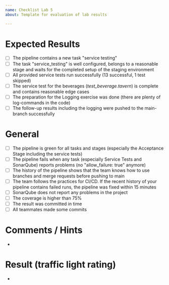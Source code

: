 ```yaml
---
name: Checklist Lab 5
about: Template for evaluation of lab results

---
```


# Expected Results
- [ ] The pipeline contains a new task "service testing"
- [ ] The task "service_testing" is well configured, belongs to a reasonable stage and waits for the completed setup of the staging environment
- [ ] All provided service tests run successfully (13 successful, 1 test skipped) 
- [ ] The service test for the beverages (*test_beverage.tavern*) is complete and contains reasonable edge cases
- [ ] The preparation for the Logging exercise was done (there are plenty of log-commands in the code)
- [ ] The follow-up results including the logging were pushed to the main-branch successfully

# General
- [ ] The pipeline is green for all tasks and stages (especially the Acceptance Stage including the service tests)
- [ ] The pipeline fails when any task (especially Service Tests and SonarQube) reports problems (no "allow_failure: true" anymore)
- [ ] The history of the pipeline shows that the team knows how to use branches and merge requests before pushing to main
- [ ] The team follows the practices for CI/CD. If the recent history of your pipeline contains failed runs, the pipeline was fixed within 15 minutes 
- [ ] SonarQube does not report any problems in the project 
- [ ] The coverage is higher than 75%
- [ ] The result was committed in time
- [ ] All teammates made some commits 

# Comments / Hints
- 

# Result (traffic light rating)
- 
